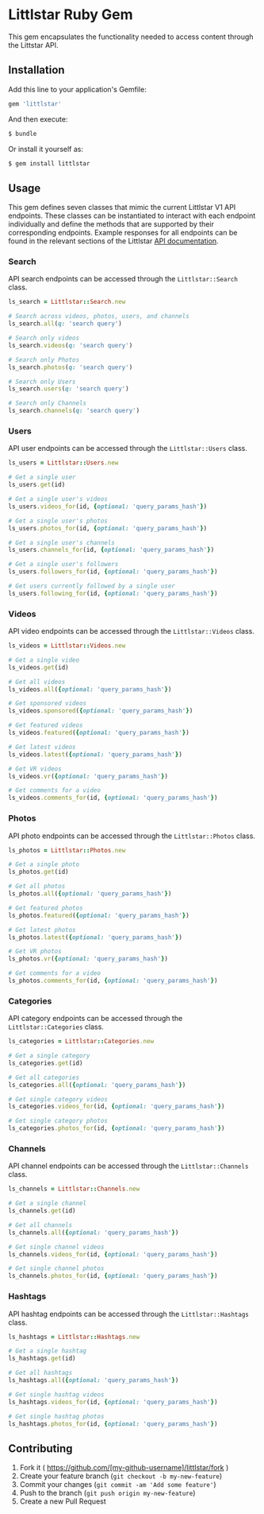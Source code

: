 # Littlstar Ruby Gem

This gem encapsulates the functionality needed to access content through the Littstar API.

## Installation

Add this line to your application's Gemfile:

```ruby
gem 'littlstar'
```

And then execute:

```bash
$ bundle
```

Or install it yourself as:

```bash
$ gem install littlstar
```

## Usage

This gem defines seven classes that mimic the current Littlstar V1 API endpoints. These classes can be instantiated to interact with each endpoint individually and define the methods that are supported by their corresponding endpoints. Example responses for all endpoints can be found in the relevant sections of the Littlstar [API documentation](http://developer.littlstar.com/docs/).

### Search

API search endpoints can be accessed through the `Littlstar::Search` class.

```ruby
ls_search = Littlstar::Search.new

# Search across videos, photos, users, and channels
ls_search.all(q: 'search query')

# Search only videos
ls_search.videos(q: 'search query')

# Search only Photos
ls_search.photos(q: 'search query')

# Search only Users
ls_search.users(q: 'search query')

# Search only Channels
ls_search.channels(q: 'search query')
```

### Users

API user endpoints can be accessed through the `Littlstar::Users` class.

```ruby
ls_users = Littlstar::Users.new

# Get a single user
ls_users.get(id)

# Get a single user's videos
ls_users.videos_for(id, {optional: 'query_params_hash'})

# Get a single user's photos
ls_users.photos_for(id, {optional: 'query_params_hash'})

# Get a single user's channels
ls_users.channels_for(id, {optional: 'query_params_hash'})

# Get a single user's followers
ls_users.followers_for(id, {optional: 'query_params_hash'})

# Get users currently followed by a single user
ls_users.following_for(id, {optional: 'query_params_hash'})
```

### Videos

API video endpoints can be accessed through the `Littlstar::Videos` class.

```ruby
ls_videos = Littlstar::Videos.new

# Get a single video
ls_videos.get(id)

# Get all videos
ls_videos.all({optional: 'query_params_hash'})

# Get sponsored videos
ls_videos.sponsored({optional: 'query_params_hash'})

# Get featured videos
ls_videos.featured({optional: 'query_params_hash'})

# Get latest videos
ls_videos.latest({optional: 'query_params_hash'})

# Get VR videos
ls_videos.vr({optional: 'query_params_hash'})

# Get comments for a video
ls_videos.comments_for(id, {optional: 'query_params_hash'})
```

### Photos

API photo endpoints can be accessed through the `Littlstar::Photos` class.

```ruby
ls_photos = Littlstar::Photos.new

# Get a single photo
ls_photos.get(id)

# Get all photos
ls_photos.all({optional: 'query_params_hash'})

# Get featured photos
ls_photos.featured({optional: 'query_params_hash'})

# Get latest photos
ls_photos.latest({optional: 'query_params_hash'})

# Get VR photos
ls_photos.vr({optional: 'query_params_hash'})

# Get comments for a video
ls_photos.comments_for(id, {optional: 'query_params_hash'})
```

### Categories

API category endpoints can be accessed through the `Littlstar::Categories` class.

```ruby
ls_categories = Littlstar::Categories.new

# Get a single category
ls_categories.get(id)

# Get all categories
ls_categories.all({optional: 'query_params_hash'})

# Get single category videos
ls_categories.videos_for(id, {optional: 'query_params_hash'})

# Get single category photos
ls_categories.photos_for(id, {optional: 'query_params_hash'})
```

### Channels

API channel endpoints can be accessed through the `Littlstar::Channels` class.

```ruby
ls_channels = Littlstar::Channels.new

# Get a single channel
ls_channels.get(id)

# Get all channels
ls_channels.all({optional: 'query_params_hash'})

# Get single channel videos
ls_channels.videos_for(id, {optional: 'query_params_hash'})

# Get single channel photos
ls_channels.photos_for(id, {optional: 'query_params_hash'})
```

### Hashtags

API hashtag endpoints can be accessed through the `Littlstar::Hashtags` class.

```ruby
ls_hashtags = Littlstar::Hashtags.new

# Get a single hashtag
ls_hashtags.get(id)

# Get all hashtags
ls_hashtags.all({optional: 'query_params_hash'})

# Get single hashtag videos
ls_hashtags.videos_for(id, {optional: 'query_params_hash'})

# Get single hashtag photos
ls_hashtags.photos_for(id, {optional: 'query_params_hash'})
```

## Contributing

1. Fork it ( https://github.com/[my-github-username]/littlstar/fork )
2. Create your feature branch (`git checkout -b my-new-feature`)
3. Commit your changes (`git commit -am 'Add some feature'`)
4. Push to the branch (`git push origin my-new-feature`)
5. Create a new Pull Request
